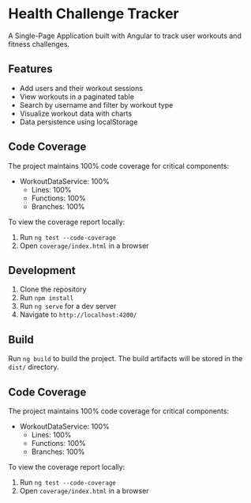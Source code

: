 # Health Challenge Tracker

A Single-Page Application built with Angular to track user workouts and fitness challenges.

## Features

- Add users and their workout sessions
- View workouts in a paginated table
- Search by username and filter by workout type
- Visualize workout data with charts
- Data persistence using localStorage

## Code Coverage

The project maintains 100% code coverage for critical components:

- WorkoutDataService: 100%
  - Lines: 100%
  - Functions: 100%
  - Branches: 100%

To view the coverage report locally:
1. Run `ng test --code-coverage`
2. Open `coverage/index.html` in a browser

## Development

1. Clone the repository
2. Run `npm install`
3. Run `ng serve` for a dev server
4. Navigate to `http://localhost:4200/`

## Build

Run `ng build` to build the project. The build artifacts will be stored in the `dist/` directory.

## Code Coverage

The project maintains 100% code coverage for critical components:

- WorkoutDataService: 100%
  - Lines: 100%
  - Functions: 100%
  - Branches: 100%

To view the coverage report locally:
1. Run `ng test --code-coverage`
2. Open `coverage/index.html` in a browser
